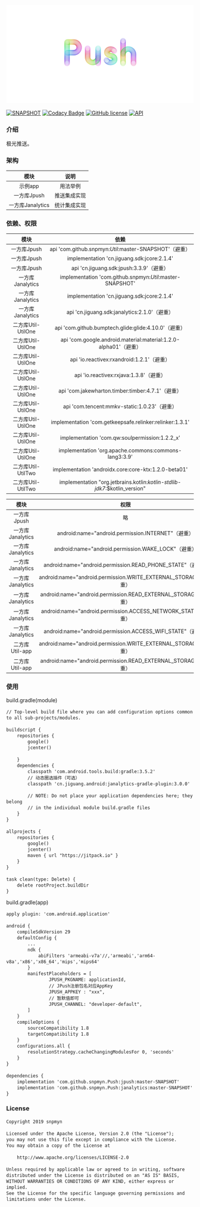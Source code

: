<div align=center><img src="https://github.com/snpmyn/Push/raw/master/image.png"/></div>

[![SNAPSHOT](https://jitpack.io/v/Jaouan/Revealator.svg)](https://jitpack.io/#snpmyn/Push)
[![Codacy Badge](https://api.codacy.com/project/badge/Grade/a1c9a1b1d1ce4ca7a201ab93492bf6e0)](https://app.codacy.com/project/snpmyn/Push/dashboard)
[![GitHub license](https://img.shields.io/badge/license-Apache%20License%202.0-blue.svg?style=flat)](https://www.apache.org/licenses/LICENSE-2.0)
[![API](https://img.shields.io/badge/API-19%2B-brightgreen.svg?style=flat)](https://android-arsenal.com/api?level=19)

### 介绍
极光推送。

### 架构

| 模块 | 说明 |
|:-:|:-:|
| 示例app | 用法举例 |
| 一方库Jpush | 推送集成实现 |
| 一方库Janalytics | 统计集成实现 |

### 依赖、权限

| 模块 | 依赖 |
|:-:|:-:|
| 一方库Jpush | api 'com.github.snpmyn:*Util*:master-SNAPSHOT'（避重）|
| 一方库Jpush | implementation 'cn.jiguang.sdk:jcore:2.1.4' |
| 一方库Jpush | api 'cn.jiguang.sdk:jpush:3.3.9'（避重）|
| 一方库Janalytics | implementation 'com.github.snpmyn:*Util*:master-SNAPSHOT' |
| 一方库Janalytics | implementation 'cn.jiguang.sdk:jcore:2.1.4' |
| 一方库Janalytics | api 'cn.jiguang.sdk:janalytics:2.1.0'（避重）|
| 二方库Util-UtilOne | api 'com.github.bumptech.glide:glide:4.10.0'（避重）|
| 二方库Util-UtilOne | api 'com.google.android.material:material:1.2.0-alpha01'（避重）|
| 二方库Util-UtilOne | api 'io.reactivex:rxandroid:1.2.1'（避重）|
| 二方库Util-UtilOne | api 'io.reactivex:rxjava:1.3.8'（避重）|
| 二方库Util-UtilOne | api 'com.jakewharton.timber:timber:4.7.1'（避重）|
| 二方库Util-UtilOne | api 'com.tencent:mmkv-static:1.0.23'（避重）|
| 二方库Util-UtilOne | implementation 'com.getkeepsafe.relinker:relinker:1.3.1' |
| 二方库Util-UtilOne | implementation 'com.qw:soulpermission:1.2.2_x' |
| 二方库Util-UtilOne | implementation 'org.apache.commons:commons-lang3:3.9' |
| 二方库Util-UtilTwo | implementation 'androidx.core:core-ktx:1.2.0-beta01' |
| 二方库Util-UtilTwo | implementation "org.jetbrains.kotlin:*kotlin-stdlib-jdk7*:$kotlin_version" |

| 模块 | 权限 |
|:-:|:-:|
| 一方库Jpush | 略 |
| 一方库Janalytics | android:name="android.permission.INTERNET"（避重）|
| 一方库Janalytics | android:name="android.permission.WAKE_LOCK"（避重）|
| 一方库Janalytics | android:name="android.permission.READ_PHONE_STATE"（避重）|
| 一方库Janalytics | android:name="android.permission.WRITE_EXTERNAL_STORAGE"（避重）|
| 一方库Janalytics | android:name="android.permission.READ_EXTERNAL_STORAGE"（避重）|
| 一方库Janalytics | android:name="android.permission.ACCESS_NETWORK_STATE"（避重）|
| 一方库Janalytics | android:name="android.permission.ACCESS_WIFI_STATE"（避重）|
| 二方库Util-app | android:name="android.permission.WRITE_EXTERNAL_STORAGE"（避重）|
| 二方库Util-app | android:name="android.permission.READ_EXTERNAL_STORAGE"（避重）|

### 使用
build.gradle(module)
```
// Top-level build file where you can add configuration options common to all sub-projects/modules.

buildscript {
    repositories {
        google()
        jcenter()

    }
    dependencies {
        classpath 'com.android.tools.build:gradle:3.5.2'
        // 动态圈选插件（可选）
        classpath 'cn.jiguang.android:janalytics-gradle-plugin:3.0.0'

        // NOTE: Do not place your application dependencies here; they belong
        // in the individual module build.gradle files
    }
}

allprojects {
    repositories {
        google()
        jcenter()
        maven { url "https://jitpack.io" }
    }
}

task clean(type: Delete) {
    delete rootProject.buildDir
}
```
build.gradle(app)
```
apply plugin: 'com.android.application'

android {
    compileSdkVersion 29
    defaultConfig {
        ...
        ndk {
            abiFilters 'armeabi-v7a'//,'armeabi','arm64-v8a','x86','x86_64','mips','mips64'
        }
        manifestPlaceholders = [
                JPUSH_PKGNAME: applicationId,
                // JPush注册包名对应AppKey
                JPUSH_APPKEY : "xxx",
                // 暂默值即可
                JPUSH_CHANNEL: "developer-default",
        ]
    }  
    compileOptions {
        sourceCompatibility 1.8
        targetCompatibility 1.8
    }
    configurations.all {
        resolutionStrategy.cacheChangingModulesFor 0, 'seconds'
    }
}

dependencies {
    implementation 'com.github.snpmyn.Push:jpush:master-SNAPSHOT'
    implementation 'com.github.snpmyn.Push:janalytics:master-SNAPSHOT'
}
```

### License
```
Copyright 2019 snpmyn

Licensed under the Apache License, Version 2.0 (the "License");
you may not use this file except in compliance with the License.
You may obtain a copy of the License at

    http://www.apache.org/licenses/LICENSE-2.0

Unless required by applicable law or agreed to in writing, software
distributed under the License is distributed on an "AS IS" BASIS,
WITHOUT WARRANTIES OR CONDITIONS OF ANY KIND, either express or implied.
See the License for the specific language governing permissions and
limitations under the License.
```
